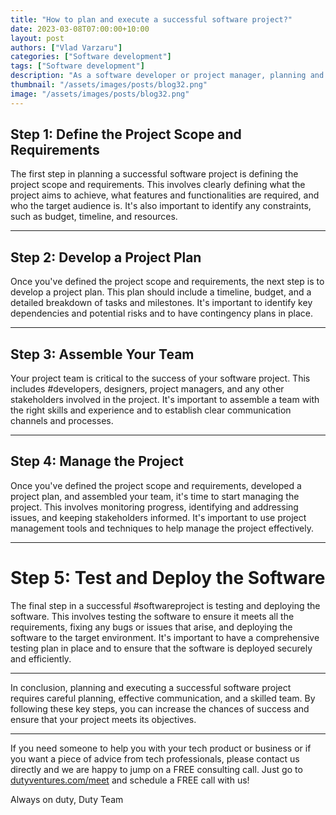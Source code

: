 ```yaml
---
title: "How to plan and execute a successful software project?"
date: 2023-03-08T07:00:00+10:00
layout: post
authors: ["Vlad Varzaru"]
categories: ["Software development"]
tags: ["Software development"]
description: "As a software developer or project manager, planning and executing a successful #software project can be challenging. Whether you're developing a new app or website, implementing new software for a company, or working on a complex project, there are several key steps you can take to ensure a successful outcome."
thumbnail: "/assets/images/posts/blog32.png"
image: "/assets/images/posts/blog32.png"
---
```


## Step 1: Define the Project Scope and Requirements
The first step in planning a successful software project is defining the project scope and requirements. This involves clearly defining what the project aims to achieve, what features and functionalities are required, and who the target audience is. It's also important to identify any constraints, such as budget, timeline, and resources.

----------------------

## Step 2: Develop a Project Plan
Once you've defined the project scope and requirements, the next step is to develop a project plan. This plan should include a timeline, budget, and a detailed breakdown of tasks and milestones. It's important to identify key dependencies and potential risks and to have contingency plans in place.

----------------------

## Step 3: Assemble Your Team
Your project team is critical to the success of your software project. This includes #developers, designers, project managers, and any other stakeholders involved in the project. It's important to assemble a team with the right skills and experience and to establish clear communication channels and processes.

----------------------

## Step 4: Manage the Project
Once you've defined the project scope and requirements, developed a project plan, and assembled your team, it's time to start managing the project. This involves monitoring progress, identifying and addressing issues, and keeping stakeholders informed. It's important to use project management tools and techniques to help manage the project effectively.


----------------------

# Step 5: Test and Deploy the Software
The final step in a successful #softwareproject is testing and deploying the software. This involves testing the software to ensure it meets all the requirements, fixing any bugs or issues that arise, and deploying the software to the target environment. It's important to have a comprehensive testing plan in place and to ensure that the software is deployed securely and efficiently.


----------------------

In conclusion, planning and executing a successful software project requires careful planning, effective communication, and a skilled team.
By following these key steps, you can increase the chances of success and ensure that your project meets its objectives.

----------------------

If you need someone to help you with your tech product or business or if you want a piece of advice from tech professionals, please contact us directly and we are happy to jump on a FREE consulting call.
Just go to [dutyventures.com/meet](https://calendly.com/rusucosmin/30min) and schedule a FREE call with us!


Always on duty,
Duty Team
